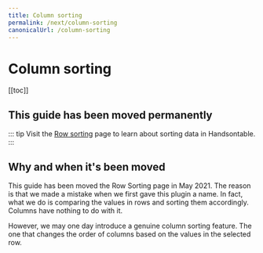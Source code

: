 ```yaml
---
title: Column sorting
permalink: /next/column-sorting
canonicalUrl: /column-sorting
---
```


# Column sorting

[[toc]]

## This guide has been moved permanently

::: tip
Visit the [Row sorting](../row-sorting) page to learn about sorting data in Handsontable.
:::

## Why and when it's been moved

This guide has been moved the Row Sorting page in May 2021. The reason is that we made a mistake when we first gave this plugin a name. In fact, what we do is comparing the values in rows and sorting them accordingly. Columns have nothing to do with it.

However, we may one day introduce a genuine column sorting feature. The one that changes the order of columns based on the values in the selected row.
